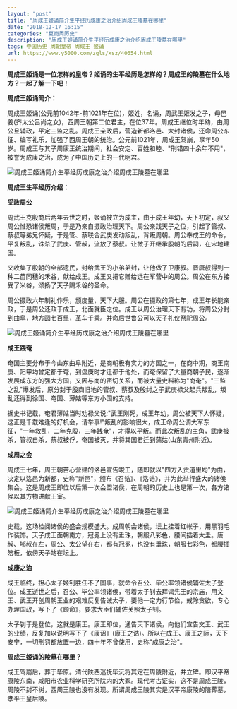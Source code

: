 ```yaml
---
layout: "post"
title: "周成王姬诵简介生平经历成康之治介绍周成王陵墓在哪里"
date: "2018-12-17 16:15"
categories: "夏商周历史"
description: "周成王姬诵简介生平经历成康之治介绍周成王陵墓在哪里"
tags: 中国历史 周朝皇帝 周成王 姬诵
url: https://www.y5000.com/zgls/xsz/40654.html
---
```






**周成王姬诵是一位怎样的皇帝？姬诵的生平经历是怎样的？周成王的陵墓在什么地方？一起了解一下吧！**

 **周成王姬诵简介：**

周成王姬诵(公元前1042年-前1021年在位)，姬姓，名诵，周武王姬发之子，母邑姜(齐太公吕尚之女)，西周王朝第二位君主，在位37年。周成王继位时年幼，由周公旦辅政，平定三监之乱。周成王亲政后，营造新都洛邑、大封诸侯，还命周公东征、编写礼乐，加强了西周王朝的统治。公元前1021年，周成王驾崩，享年50岁。周成王与其子周康王统治期间，社会安定、百姓和睦、"刑错四十余年不用"，被誉为成康之治，成为了中国历史上的一代明君。

![周成王姬诵简介生平经历成康之治介绍周成王陵墓在哪里](https://img.y5000.com/uploads/allimg/190128/1d1f1cfa2915e8f78e1c47c6cb0740f5.jpg)

 **周成王生平经历介绍：**

 **受政周公**

周武王克殷商后两年去世之时，姬诵被立为成主，由于成王年幼，天下初定，叔父周公惟恐诸侯叛周，于是乃亲自摄政治理天下。周公亲践天子之位，引起了管叔、蔡叔等弟兄怀疑，于是管、蔡联合武庚发动叛乱，背叛周朝。周公奉成王的命令，平复叛乱，诛杀了武庚、管叔，流放了蔡叔。让微子开继承殷朝的后嗣，在宋地建国。

又收集了殷朝的全部遗民，封给武王的小弟弟封，让他做了卫康叔。晋唐叔得到一种二苗同穗的禾谷，献给成王。成王又把它赠给远在军营中的周公。周公在东方接受了米谷，颂扬了天子赐禾谷的圣命。

周公摄政六年制礼作乐，颁度量，天下大服。周公在摄政的第七年，成王年长能亲政，于是周公还政于成王，北面就臣之位。成王以周公治理天下有功，将周公分封到曲阜，地方圆七百里，革车千乘。并命后世鲁公可以天子礼仪祭祀周公。

![周成王姬诵简介生平经历成康之治介绍周成王陵墓在哪里](https://img.y5000.com/uploads/allimg/190128/1af079af7120438128951cb4d5da4db3.jpg)

 **成王践奄**

奄国主要分布于今山东曲阜附近，是商朝极有实力的方国之一，在商中期，商王南庚、阳甲均曾定都于奄，到盘庚时才迁都于他处，而奄保留了大量商朝子民，逐渐发展成东方的强大方国，又因与商的密切关系，而被大量史料称为"商奄"。"三监之乱"爆发后，原分封于殷商旧地的管叔、蔡叔及殷纣之子武庚禄父起兵叛乱，叛乱还得到徐国、奄国、薄姑等东方小国的支持。

据史书记载，奄君薄姑当时劝禄父说:"武王刚死，成王年幼，周公被天下人怀疑，这正是千载难逢的好机会，请举事!"叛乱的影响很大，成王命周公调大军东征，"一年救乱，二年克殷，三年践奄"，才得以平叛。而此次叛乱的主角，武庚被杀，管叔自杀，蔡叔被俘，奄国被灭，并将其国君迁到蒲姑(山东青州附近)。

 **成周之会**

周成王七年，周王朝苦心营建的洛邑宣告竣工，随即就以"四方入贡道里均"为由，决定以洛邑为新都，史称"新邑"，颁布《召诰》、《洛诰》，并为此举行盛大的诸侯集会。这是周成王即位以后第一次会盟诸侯，在周朝的历史上也是第一次，各方诸侯以其方物进献王室。

![周成王姬诵简介生平经历成康之治介绍周成王陵墓在哪里](https://img.y5000.com/uploads/allimg/190128/ee3530dbfb8b926f0a5bdfe7a89567bf.jpg)

史载，这场检阅诸侯的盛会规模盛大。成周朝会诸侯，坛上挂着红帐子，用黑羽毛作装饰。天子成王面朝南方，冠冕上没有垂珠，朝服八彩色，腰间插着大圭。唐叔、郇叔在左，周公、太公望在右，都有冠冕，也没有垂珠，朝服七彩色，都腰插笏板，依傍天子站在坛上。

 **成康之治**

成王临终，担心太子姬钊胜任不了国事，就命令召公、毕公率领诸侯辅佐太子登位。成王逝世之后，召公、毕公率领诸侯，带着太子钊去拜谒先王的宗庙，用文王、武王开创周朝王业的艰难反复告诫太子，要他一定力行节俭，戒除贪欲，专心办理国政，写下了《顾命》，要求大臣们辅佐关照太子钊。

太子钊于是登位，这就是康王。康王即位，通告天下诸侯，向他们宣告文王、武王的业绩，反复加以说明写下了《康诏》(康王之诰)。所以在成王、康王之际，天下安宁，一切刑罚都放置一边，四十年不曾使用，史称"成康之治"。

 **周成王姬诵的陵墓在哪里？**

成王驾崩后，葬于毕原。清代陕西巡抚毕沅将其定在周陵附近，并立碑。即汉平帝康陵东南，咸阳市农业科学研究所院内的大冢。现代考古证实，这不是周成王陵，周陵不封不树，西周王陵也没有发现。所谓周成王陵其实是汉平帝康陵的陪葬墓，孝平王皇后陵。

